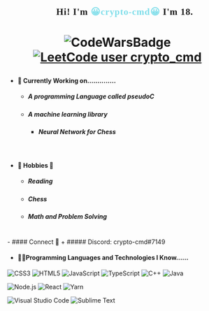 <h2 align="center" style="font-family:'Nunito',sanserif;letter-spacing:0.09ch;">👋🏾Hi! I'm <span style="color:#80deea;">😀crypto-cmd😀</span> I'm 18.
</h2>
<h1 align="center">

![CodeWarsBadge](https://www.codewars.com/users/crypto-cmd/badges/micro)
[![LeetCode user crypto_cmd](https://img.shields.io/badge/dynamic/json?style=for-the-badge&labelColor=black&color=%23ffa116&label=Solved&query=solvedOverTotal&url=https%3A%2F%2Fleetcode-badge.vercel.app%2Fapi%2Fusers%2Fcrypto_cmd&logo=leetcode&logoColor=yellow)](https://leetcode.com/crypto_cmd/)

</h1>

- #### 📝 Currently Working on..............
  + ##### A programming Language called pseudoC
  + ##### A machine learning library
     + ##### Neural Network for Chess
<br>

- #### 🏓 Hobbies 🎉
  + ##### Reading
  + ##### Chess
  + ##### Math and Problem Solving
<br>
- #### Connect 🔗
  + ##### Discord: crypto-cmd#7149

- #### 👨‍💻Programming Languages and Technologies I Know......
![CSS3](https://img.shields.io/badge/css3-%231572B6.svg?style=for-the-badge&logo=css3&logoColor=white)
![HTML5](https://img.shields.io/badge/html5-%23E34F26.svg?style=for-the-badge&logo=html5&logoColor=white)
![JavaScript](https://img.shields.io/badge/javascript%20-%23323330.svg?&style=for-the-badge&logo=javascript&logoColor=%23F7DF1E)
![TypeScript](https://img.shields.io/badge/typescript-%23007ACC.svg?style=for-the-badge&logo=typescript&logoColor=white)
![C++](https://img.shields.io/badge/c++-%2300599C.svg?style=for-the-badge&logo=c%2B%2B&logoColor=white)
![Java](https://img.shields.io/badge/java-%23ED8B00.svg?style=for-the-badge&logo=java&logoColor=white)

![Node.js](https://img.shields.io/badge/node.js%20-%2343853D.svg?&style=for-the-badge&logo=node.js&logoColor=white)
![React](https://img.shields.io/badge/react-%2320232a.svg?style=for-the-badge&logo=react&logoColor=%2361DAFB)
![Yarn](https://img.shields.io/badge/yarn-%232C8EBB.svg?style=for-the-badge&logo=yarn&logoColor=white)

![Visual Studio Code](https://img.shields.io/badge/Visual%20Studio%20Code-0078d7.svg?style=for-the-badge&logo=visual-studio-code&logoColor=white)
![Sublime Text](https://img.shields.io/badge/sublime_text-%23575757.svg?style=for-the-badge&logo=sublime-text&logoColor=important)
<br>

